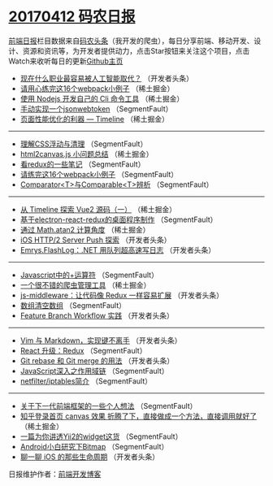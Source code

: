# [20170412 码农日报](https://github.com/kujian/frontendDaily/blob/master/2017/04/12.md)

[前端日报](http://caibaojian.com/c/news)栏目数据来自[码农头条](http://hao.caibaojian.com/)（我开发的爬虫），每日分享前端、移动开发、设计、资源和资讯等，为开发者提供动力，点击Star按钮来关注这个项目，点击Watch来收听每日的更新[Github主页](https://github.com/kujian/frontendDaily)
* [现在什么职业最容易被人工智能取代？](http://hao.caibaojian.com/34375.html) （开发者头条）
* [请用心练完这16个webpack小例子](http://hao.caibaojian.com/34325.html) （稀土掘金）
* [使用 Nodejs 开发自己的 Cli 命令工具](http://hao.caibaojian.com/34319.html) （稀土掘金）
* [手动实现一个jsonwebtoken](http://hao.caibaojian.com/34354.html) （SegmentFault）
* [页面性能优化的利器 — Timeline](http://hao.caibaojian.com/34326.html) （稀土掘金）

***
* [理解CSS浮动与清理](http://hao.caibaojian.com/34359.html) （SegmentFault）
* [html2canvas.js 小问题总结](http://hao.caibaojian.com/34323.html) （稀土掘金）
* [看redux的一些笔记](http://hao.caibaojian.com/34356.html) （SegmentFault）
* [请练完这16个webpack小例子](http://hao.caibaojian.com/34347.html) （SegmentFault）
* [Comparator&lt;T&gt;与Comparable&lt;T&gt;辨析](http://hao.caibaojian.com/34360.html) （SegmentFault）

***
* [从 Timeline 探索 Vue2 源码（一）](http://hao.caibaojian.com/34321.html) （稀土掘金）
* [基于electron-react-redux的桌面程序制作](http://hao.caibaojian.com/34361.html) （SegmentFault）
* [通过 Math.atan2 计算角度](http://hao.caibaojian.com/34322.html) （稀土掘金）
* [iOS HTTP/2 Server Push 探索](http://hao.caibaojian.com/34383.html) （开发者头条）
* [Emrys.FlashLog：.NET 用队列超高速写日志](http://hao.caibaojian.com/34384.html) （开发者头条）

***
* [Javascript中的+运算符](http://hao.caibaojian.com/34355.html) （SegmentFault）
* [一个很不错的爬虫管理工具](http://hao.caibaojian.com/34327.html) （稀土掘金）
* [js-middleware：让代码像 Redux 一样容易扩展](http://hao.caibaojian.com/34378.html) （开发者头条）
* [数组清空数组](http://hao.caibaojian.com/34357.html) （SegmentFault）
* [Feature Branch Workflow 实践](http://hao.caibaojian.com/34389.html) （开发者头条）

***
* [Vim 与 Markdown，实现键不离手](http://hao.caibaojian.com/34390.html) （开发者头条）
* [React 升级：Redux](http://hao.caibaojian.com/34348.html) （SegmentFault）
* [Git rebase 和 Git merge 的用法](http://hao.caibaojian.com/34380.html) （开发者头条）
* [JavaScript深入之作用域链](http://hao.caibaojian.com/34349.html) （SegmentFault）
* [netfilter/iptables简介](http://hao.caibaojian.com/34362.html) （SegmentFault）

***
* [关于下一代前端框架的一些个人想法](http://hao.caibaojian.com/34352.html) （SegmentFault）
* [知乎登录首页 canvas 效果 折腾了下，直接做成一个方法，直接调用就好了](http://hao.caibaojian.com/34324.html) （稀土掘金）
* [一篇为你讲透Yii2的widget这货](http://hao.caibaojian.com/34353.html) （SegmentFault）
* [Android小白研究下Bitmap](http://hao.caibaojian.com/34364.html) （SegmentFault）
* [聊一聊 iOS 的那些生命周期](http://hao.caibaojian.com/34387.html) （开发者头条）

日报维护作者：[前端开发博客](http://caibaojian.com/) 